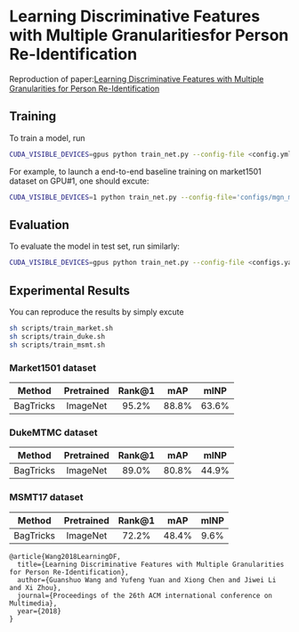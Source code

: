 # Learning Discriminative Features with Multiple Granularitiesfor Person Re-Identification

Reproduction of paper:[Learning Discriminative Features with Multiple Granularities for Person Re-Identification](https://arxiv.org/abs/1804.01438v1)

## Training

To train a model, run

```bash
CUDA_VISIBLE_DEVICES=gpus python train_net.py --config-file <config.yml>
```

For example, to launch a end-to-end baseline training on market1501 dataset on GPU#1, 
one should excute:

```bash
CUDA_VISIBLE_DEVICES=1 python train_net.py --config-file='configs/mgn_market1501.yml'
```

## Evaluation

To evaluate the model in test set, run similarly:

```bash
CUDA_VISIBLE_DEVICES=gpus python train_net.py --config-file <configs.yaml> --eval-only MODEL.WEIGHTS model.pth
```

## Experimental Results

You can reproduce the results by simply excute

```bash
sh scripts/train_market.sh
sh scripts/train_duke.sh
sh scripts/train_msmt.sh
```
### Market1501 dataset

| Method | Pretrained | Rank@1 | mAP | mINP |
| :---: | :---: | :---: |:---: | :---: |
| BagTricks | ImageNet | 95.2% | 88.8% | 63.6% |

### DukeMTMC dataset

| Method | Pretrained | Rank@1 | mAP | mINP |
| :---: | :---: | :---: |:---: | :---: |
| BagTricks | ImageNet | 89.0% | 80.8% | 44.9% |

### MSMT17 dataset

| Method | Pretrained | Rank@1 | mAP | mINP |
| :---: | :---: | :---: |:---: | :---: |
| BagTricks | ImageNet | 72.2%  | 48.4% | 9.6% |


```
@article{Wang2018LearningDF,
  title={Learning Discriminative Features with Multiple Granularities for Person Re-Identification},
  author={Guanshuo Wang and Yufeng Yuan and Xiong Chen and Jiwei Li and Xi Zhou},
  journal={Proceedings of the 26th ACM international conference on Multimedia},
  year={2018}
}
```
